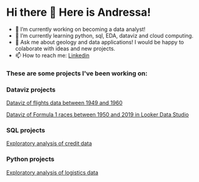 # Hi there 👋 Here is Andressa!

- 🔭 I’m currently working on becoming a data analyst!
- 🌱 I’m currently learning python, sql, EDA, dataviz and cloud computing.
- 💬 Ask me about geology and data applications! I would be happy to colaborate with ideas and new projects.
- 📫 How to reach me: [Linkedin](https://www.linkedin.com/in/andressa-yumi-portella/) 


### These are some projects I've been working on:

### Dataviz projects
[Dataviz of flights data between 1949 and 1960](https://github.com/ayportella/dataviz/tree/main/01_looker_flights)

[Dataviz of Formula 1 races between 1950 and 2019 in Looker Data Studio](https://github.com/ayportella/dataview/tree/main/01_looker_formula1)

### SQL projects
[Exploratory analysis of credit data](https://github.com/ayportella/05-sql/blob/main/35_credit_data_exploratory_analysis_project.ipynb/)


### Python projects
[Exploratory analysis of logistics data](https://github.com/ayportella/02_data_analytics/blob/main/17_exploratory_data_analysis_project.ipynb)

<!--
**ayportella/ayportella** is a ✨ _special_ ✨ repository because its `README.md` (this file) appears on your GitHub profile.

Here are some ideas to get you started:

- 🔭 I’m currently working on ...
- 🌱 I’m currently learning ...
- 👯 I’m looking to collaborate on ...
- 🤔 I’m looking for help with ...
- 💬 Ask me about ...
- 📫 How to reach me: ...
- 😄 Pronouns: ...
- ⚡ Fun fact: ...
-->
